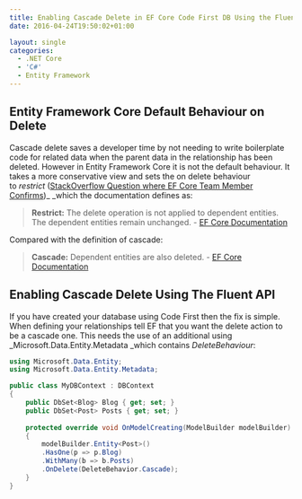 ```yaml
---
title: Enabling Cascade Delete in EF Core Code First DB Using the Fluent API
date: 2016-04-24T19:50:02+01:00

layout: single
categories:
  - .NET Core
  - 'C#'
  - Entity Framework
---
```

## Entity Framework Core Default Behaviour on Delete

Cascade delete saves a developer time by not needing to write boilerplate code for related data when the parent data in the relationship has been deleted. However in Entity Framework Core it is not the default behaviour. It takes a more conservative view and sets the on delete behaviour to _restrict_ ([StackOverflow Question where EF Core Team Member Confirms](https://stackoverflow.com/questions/36010867/entity-framework-parent-child-linking-and-foreign-key-constrain-failed-error))_ _which the documentation defines as:

> **Restrict:** The delete operation is not applied to dependent entities. The dependent entities remain unchanged. - [EF Core Documentation](https://docs.efproject.net/en/latest/modeling/relationships.html#id2)

Compared with the definition of cascade:

> **Cascade:** Dependent entities are also deleted. - [EF Core Documentation](https://docs.efproject.net/en/latest/modeling/relationships.html#id2)

## Enabling Cascade Delete Using The Fluent API

If you have created your database using Code First then the fix is simple. When defining your relationships tell EF that you want the delete action to be a cascade one. This needs the use of an additional using _Microsoft.Data.Entity.Metadata _which contains _DeleteBehaviour_:

```csharp
using Microsoft.Data.Entity;
using Microsoft.Data.Entity.Metadata;

public class MyDBContext : DBContext
{
    public DbSet<Blog> Blog { get; set; }
    public DbSet<Post> Posts { get; set; }
    
    protected override void OnModelCreating(ModelBuilder modelBuilder)
    {
        modelBuilder.Entity<Post>()
        .HasOne(p => p.Blog)
        .WithMany(b => b.Posts)
        .OnDelete(DeleteBehavior.Cascade);
    }
}
```